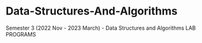 # Data-Structures-And-Algorithms
Semester 3 (2022 Nov - 2023 March) - Data Structures and Algorithms LAB PROGRAMS
